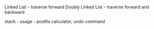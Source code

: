 Linked List - traverse forward
Doubly Linked List - traverse forward and backward

stack - usage - postfix calculator, undo command
